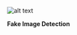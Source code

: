 ![alt text]([https://github.com/adam-p/markdown-here/raw/master/src/common/images/icon48.png](https://github.com/fardinabbasi/ML_Fake_Image_Detection/blob/main/report_images/logo.png)https://github.com/fardinabbasi/ML_Fake_Image_Detection/blob/main/report_images/logo.png "University of Tehran")

**Fake Image Detection**
